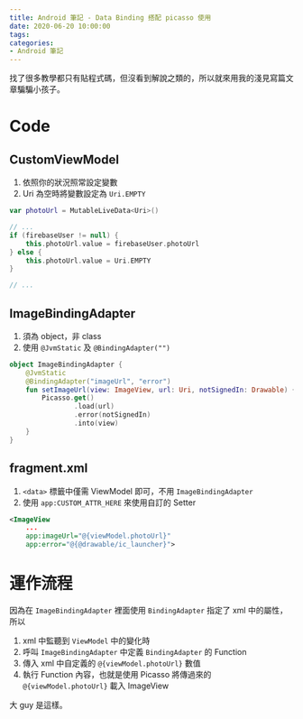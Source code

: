 ```yaml
---
title: Android 筆記 - Data Binding 搭配 picasso 使用
date: 2020-06-20 10:00:00
tags:
categories:
- Android 筆記
---
```


找了很多教學都只有貼程式碼，但沒看到解說之類的，所以就來用我的淺見寫篇文章騙騙小孩子。

<!--more-->

# Code

## CustomViewModel

1. 依照你的狀況照常設定變數
2. Uri 為空時將變數設定為 `Uri.EMPTY`

```kotlin
var photoUrl = MutableLiveData<Uri>()

// ...
if (firebaseUser != null) {
    this.photoUrl.value = firebaseUser.photoUrl
} else {
    this.photoUrl.value = Uri.EMPTY
}

// ...
```

## ImageBindingAdapter
1. 須為 object，非 class
2. 使用 `@JvmStatic` 及 `@BindingAdapter("")`
```kotlin
object ImageBindingAdapter {
    @JvmStatic
    @BindingAdapter("imageUrl", "error")
    fun setImageUrl(view: ImageView, url: Uri, notSignedIn: Drawable) {
        Picasso.get()
                .load(url)
                .error(notSignedIn)
                .into(view)
    }
}
```

## fragment.xml
1. `<data>` 標籤中僅需 ViewModel 即可，不用 `ImageBindingAdapter`
2. 使用 `app:CUSTOM_ATTR_HERE` 來使用自訂的 Setter
```xml
<ImageView
    ...
    app:imageUrl="@{viewModel.photoUrl}"
    app:error="@{@drawable/ic_launcher}">
```


# 運作流程
因為在 `ImageBindingAdapter` 裡面使用 `BindingAdapter` 指定了 xml 中的屬性，所以
1. xml 中監聽到 `ViewModel` 中的變化時
2. 呼叫 `ImageBindingAdapter` 中定義 `BindingAdapter` 的 Function
3. 傳入 xml 中自定義的 `@{viewModel.photoUrl}` 數值
4. 執行 Function 內容，也就是使用 Picasso 將傳過來的 `@{viewModel.photoUrl}` 載入 ImageView

大 guy 是這樣。